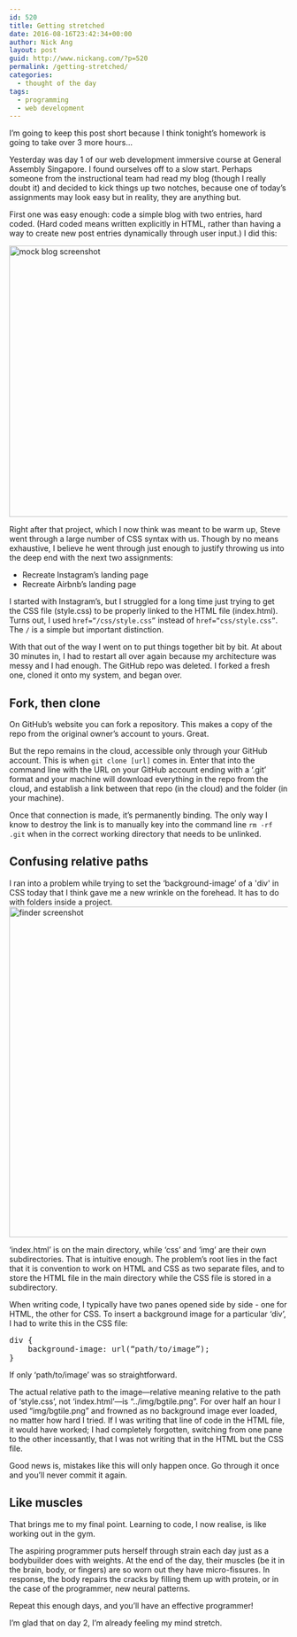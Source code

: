 ```yaml
---
id: 520
title: Getting stretched
date: 2016-08-16T23:42:34+00:00
author: Nick Ang
layout: post
guid: http://www.nickang.com/?p=520
permalink: /getting-stretched/
categories:
  - thought of the day
tags:
  - programming
  - web development
---
```

I’m going to keep this post short because I think tonight’s homework is going to take over 3 more hours…

Yesterday was day 1 of our web development immersive course at General Assembly Singapore. I found ourselves off to a slow start. Perhaps someone from the instructional team had read my blog (though I really doubt it) and decided to kick things up two notches, because one of today’s assignments may look easy but in reality, they are anything but.

First one was easy enough: code a simple blog with two entries, hard coded. (Hard coded means written explicitly in HTML, rather than having a way to create new post entries dynamically through user input.) I did this:

<img class="aligncenter size-large wp-image-521" src="http://www.nickang.com/wp-content/uploads/2016/08/mock-blog-screenshot-1024x597.png" alt="mock blog screenshot" width="840" height="490" />

Right after that project, which I now think was meant to be warm up, Steve went through a large number of CSS syntax with us. Though by no means exhaustive, I believe he went through just enough to justify throwing us into the deep end with the next two assignments:
- Recreate Instagram’s landing page
- Recreate Airbnb’s landing page

I started with Instagram’s, but I struggled for a long time just trying to get the CSS file (style.css) to be properly linked to the HTML file (index.html). Turns out, I used <code>href=“/css/style.css”</code> instead of <code>href=“css/style.css”</code>. The <code>/</code> is a simple but important distinction.

With that out of the way I went on to put things together bit by bit. At about 30 minutes in, I had to restart all over again because my architecture was messy and I had enough. The GitHub repo was deleted. I forked a fresh one, cloned it onto my system, and began over.
<h2>Fork, then clone</h2>
On GitHub’s website you can fork a repository. This makes a copy of the repo from the original owner’s account to yours. Great.

But the repo remains in the cloud, accessible only through your GitHub account. This is when <code>git clone [url]</code> comes in. Enter that into the command line with the URL on your GitHub account ending with a ‘.git’ format and your machine will download everything in the repo from the cloud, and establish a link between that repo (in the cloud) and the folder (in your machine).

Once that connection is made, it’s permanently binding. The only way I know to destroy the link is to manually key into the command line <code>rm -rf .git</code> when in the correct working directory that needs to be unlinked.
<h2>Confusing relative paths</h2>
I ran into a problem while trying to set the ‘background-image’ of a 'div' in CSS today that I think gave me a new wrinkle on the forehead. It has to do with folders inside a project.

<img class="aligncenter size-full wp-image-522" src="http://www.nickang.com/wp-content/uploads/2016/08/finder-screenshot.png" alt="finder screenshot" width="729" height="597" />
<div>

‘index.html’ is on the main directory, while ‘css’ and ‘img’ are their own subdirectories. That is intuitive enough. The problem’s root lies in the fact that it is convention to work on HTML and CSS as two separate files, and to store the HTML file in the main directory while the CSS file is stored in a subdirectory.

When writing code, I typically have two panes opened side by side - one for HTML, the other for CSS. To insert a background image for a particular ‘div’, I had to write this in the CSS file:
<pre>div {
	background-image: url(“path/to/image”);
}
</pre>
If only ‘path/to/image’ was so straightforward.

The actual relative path to the image—relative meaning relative to the path of ‘style.css’, not ‘index.html’—is “../img/bgtile.png”. For over half an hour I used “img/bgtile.png” and frowned as no background image ever loaded, no matter how hard I tried. If I was writing that line of code in the HTML file, it would have worked; I had completely forgotten, switching from one pane to the other incessantly, that I was not writing that in the HTML but the CSS file.

Good news is, mistakes like this will only happen once. Go through it once and you’ll never commit it again.
<h2>Like muscles</h2>
That brings me to my final point. Learning to code, I now realise, is like working out in the gym.

The aspiring programmer puts herself through strain each day just as a bodybuilder does with weights. At the end of the day, their muscles (be it in the brain, body, or fingers) are so worn out they have micro-fissures. In response, the body repairs the cracks by filling them up with protein, or in the case of the programmer, new neural patterns.

Repeat this enough days, and you’ll have an effective programmer!

I’m glad that on day 2, I’m already feeling my mind stretch.

</div>